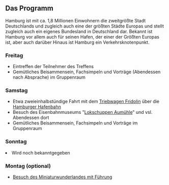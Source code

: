 
<h2 class="headline">Das Programm</h2>
<p class="first-letter-highlight">Hamburg ist mit ca. 1,8 Millionen Einwohnern die zweitgr&ouml;ßte Stadt Deutschlands und zugleich auch eine der gr&ouml;ßten Städte Europas und stellt zugleich auch ein eigenes Bundesland in Deutschland dar.
Bekannt ist Hamburg vor allem auch f&uuml;r seinen Hafen, der einer der Gr&ouml;ßten Europas ist, aber auch dar&uuml;ber Hinaus ist Hamburg ein Verkehrsknotenpunkt.</p>

<h3 class="headline">Freitag</h3>
<ul class="singlecolumn">
  <li>Eintreffen der Teilnehmer des Treffens</li>
  <li>Gem&uuml;tliches Beisammensein, Fachsimpeln und Vorträge (Abendessen nach Absprache) im Gruppenraum</li>
  </ul>
<h3 class="headline">Samstag</h3>
<ul class="singlecolumn">
  <li>Etwa zweieinhalbst&uuml;ndige Fahrt mit dem <a href="http://www.hamburg.de/stadtrundfahrt/7844256/hafenbahn-fridolin/" target="_blank" title="Hafenbahn Fridolin">Triebwagen Fridolin</a> &uuml;ber die <a href="https://de.wikipedia.org/wiki/Hamburger_Hafenbahn" title="Hafenbahn Hamburg" target="_blank">Hamburger Hafenbahn</a></li>
  <li>Besuch des Eisenbahnmuseums "<a href="http://www.vvm-museumsbahn.de/ix/ix-start/ix-start.php?id=300" title="Lokschuppen Aum&uuml;hle" target="_blank">Lokschuppen Aum&uuml;hle</a>" und vsl. Abendessen dort</li>
  <li>Gem&uuml;tliches Beisammensein, Fachsimpeln und Vorträge im Gruppenraum</li>
</ul>
<h3 class="headline">Sonntag</h3>
<li>Wird noch bekanntgegeben</li>
</ul>

<h3 class="headline">Montag (optional)</h3>
<ul class="singlecolumn">
  <li><a href="https://www.miniatur-wunderland.de/" title="Miniatur Wunderland" target="_blank">Besuch des Miniaturwunderlandes mit F&uuml;hrung</a></li>
</ul>
